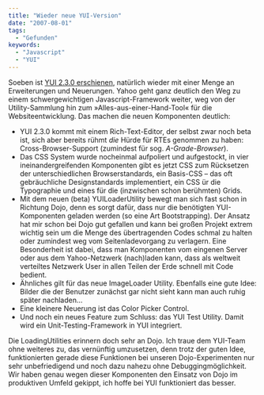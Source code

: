 ```yaml
---
title: "Wieder neue YUI-Version"
date: "2007-08-01"
tags:
  - "Gefunden"
keywords:
  - "Javascript"
  - "YUI"
---
```


Soeben ist [YUI 2.3.0 erschienen](http://yuiblog.com/blog/2007/07/31/yui-2-3-0-released/ "YUI 2.3.0: Six New Components and a Prettier Face"), natürlich wieder mit einer Menge an Erweiterungen und Neuerungen. Yahoo geht ganz deutlich den Weg zu einem schwergewichtigen Javascript-Framework weiter, weg von der Utility-Sammlung hin zum »Alles-aus-einer-Hand-Tool« für die Websiteentwicklung. Das machen die neuen Komponenten deutlich:

- YUI 2.3.0 kommt mit einem Rich-Text-Editor, der selbst zwar noch beta ist, sich aber bereits rühmt _die_ Hürde für RTEs genommen zu haben: Cross-Browser-Support (zumindest für sog. _A-Grade-Browser_).
- Das CSS System wurde nocheinmal aufpoliert und aufgestockt, in vier ineinandergreifenden Komponenten gibt es jetzt CSS zum Rücksetzen der unterschiedlichen Browserstandards, ein Basis-CSS – das oft gebräuchliche Designstandards implementiert, ein CSS ür die Typographie und eines für die (inzwischen schon berühmten) Grids.
- Mit dem neuen (beta) YUILoaderUtility bewegt man sich fast schon in Richtung Dojo, denn es sorgt dafür, dass nur die benötigten YUI-Komponenten geladen werden (so eine Art Bootstrapping). Der Ansatz hat mir schon bei Dojo gut gefallen und kann bei großen Projekt extrem wichtig sein um die Menge des übertragenden Codes schmal zu halten oder zumindest weg vom Seitenladevorgang zu verlagern. Eine Besonderheit ist dabei, dass man Komponenten vom eingenen Server oder aus dem Yahoo-Netzwerk (nach)laden kann, dass als weltweit verteiltes Netzwerk User in allen Teilen der Erde schnell mit Code bedient.
- Ähnliches gilt für das neue ImageLoader Utility. Ebenfalls eine gute Idee: Bilder die der Benutzer zunächst gar nicht sieht kann man auch ruhig später nachladen…
- Eine kleinere Neuerung ist das Color Picker Control.
- Und noch ein neues Feature zum Schluss: das YUI Test Utility. Damit wird ein Unit-Testing-Framework in YUI integriert.

Die LoadingUtilities erinnern doch sehr an Dojo. Ich traue dem YUI-Team ohne weiteres zu, das vernünftig umzusetzen, denn trotz der guten Idee, funktionierten gerade diese Funktionen bei unseren Dojo-Experimenten nur sehr unbefriedigend und noch dazu nahezu ohne Debuggingmöglichkeit. Wir haben genau wegen dieser Komponenten den Einsatz von Dojo im produktiven Umfeld gekippt, ich hoffe bei YUI funktioniert das besser.
